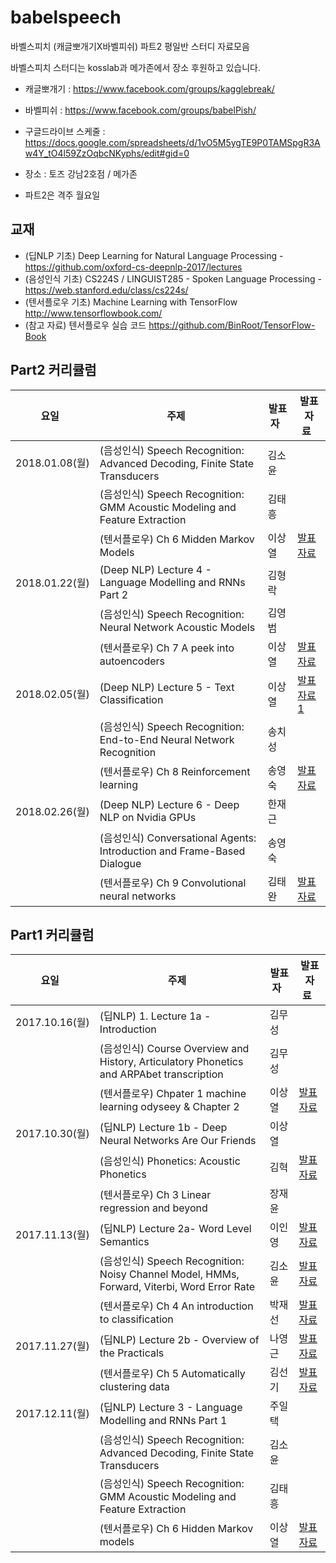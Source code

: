 # babelspeech

바벨스피치 (캐글뽀개기X바벨피쉬) 파트2 평일반 스터디 자료모음

바벨스피치 스터디는 kosslab과 메가존에서 장소 후원하고 있습니다.

* 캐글뽀개기 : https://www.facebook.com/groups/kagglebreak/
* 바벨피쉬 : https://www.facebook.com/groups/babelPish/

* 구글드라이브 스케줄 : https://docs.google.com/spreadsheets/d/1vO5M5ygTE9P0TAMSpgR3Aw4Y_tO4l59ZzOqbcNKyphs/edit#gid=0
* 장소 : 토즈 강남2호점 / 메가존
* 파트2은 격주 월요일

## 교재
* (딥NLP 기초) Deep Learning for Natural Language Processing - https://github.com/oxford-cs-deepnlp-2017/lectures
* (음성인식 기초) CS224S / LINGUIST285 - Spoken Language Processing - https://web.stanford.edu/class/cs224s/
* (텐서플로우 기초) Machine Learning with TensorFlow http://www.tensorflowbook.com/ 
* (참고 자료) 텐서플로우 실습 코드 https://github.com/BinRoot/TensorFlow-Book


## Part2 커리큘럼
|요일   |주제   |발표자   |발표자료   |
|---|---|---|---|
|2018.01.08(월)|(음성인식) Speech Recognition: Advanced Decoding, Finite State Transducers|김소윤||
||(음성인식) Speech Recognition: GMM Acoustic Modeling and Feature Extraction|김태흥||
||(텐서플로우) Ch 6 Midden Markov Models |이상열|[발표자료](https://github.com/KaggleBreak/babelspeech/blob/master/part2/tf_basic/ch06/6_HMM.ipynb)|
|2018.01.22(월)|(Deep NLP) Lecture 4 - Language Modelling and RNNs Part 2|김형락||
||(음성인식) Speech Recognition: Neural Network Acoustic Models|김영범||
||(텐서플로우) Ch 7 A peek into autoencoders |이상열|[발표자료](https://github.com/KaggleBreak/babelspeech/blob/master/part2/tf_basic/ch07/7_autoencoders.ipynb)|
|2018.02.05(월)|(Deep NLP) Lecture 5 - Text Classification|이상열|[발표자료1](https://github.com/KaggleBreak/babelspeech/blob/master/part2/deepnlp_basic/lecture_5/deepnlp_textclassification.ipynb)|
||(음성인식) Speech Recognition: End-to-End Neural Network Recognition|송치성||
||(텐서플로우) Ch 8 Reinforcement learning |송영숙|[발표자료](https://github.com/songys/ch08/blob/master/Concept01_rl.ipynb)|
|2018.02.26(월)|(Deep NLP) Lecture 6 - Deep NLP on Nvidia GPUs|한재근||
||(음성인식) Conversational Agents: Introduction and Frame-Based Dialogue |송영숙||
||(텐서플로우) Ch 9 Convolutional neural networks |김태완|[발표자료](https://github.com/taewanme/documents/blob/master/2018/02/Chapter09.CNN.ipynb)|


## Part1 커리큘럼
|요일   |주제   |발표자   |발표자료   |
|---|---|---|---|
|2017.10.16(월)|(딥NLP) 1. Lecture 1a - Introduction |김무성||
||(음성인식) Course Overview and History, Articulatory Phonetics and ARPAbet transcription |김무성||
||(텐서플로우) Chpater 1 machine learning odyseey & Chapter 2 |이상열|[발표자료](https://github.com/KaggleBreak/babelspeech/blob/master/part1/tf_basic/ch02/TensorFlow%20essentials.ipynb)|
|2017.10.30(월)|(딥NLP) Lecture 1b - Deep Neural Networks Are Our Friends|이상열||
||(음성인식) Phonetics: Acoustic Phonetics |김혁|[발표자료](https://github.com/KaggleBreak/babelspeech/blob/master/part1/speech_basic/ch2/20171029_%EA%B9%80%ED%98%81_%EC%9D%8C%ED%96%A5%EC%9D%8C%EC%84%B1%ED%95%99.pptx)|
||(텐서플로우) Ch 3 Linear regression and beyond |장재윤||
|2017.11.13(월)|(딥NLP) Lecture 2a- Word Level Semantics|이인영|[발표자료](https://github.com/oxford-cs-deepnlp-2017/lectures/blob/master/Lecture%202a-%20Word%20Level%20Semantics.pdf)|
||(음성인식) Speech Recognition: Noisy Channel Model, HMMs, Forward, Viterbi, Word Error Rate |김소윤|[발표자료](https://web.stanford.edu/class/cs224s/lectures/224s.17.lec3.pdf)|
||(텐서플로우) Ch 4 An introduction to classification |박재선|[발표자료](https://github.com/BinRoot/TensorFlow-Book/tree/master/ch04_classification)|
|2017.11.27(월)|(딥NLP) Lecture 2b - Overview of the Practicals|나영근|[발표자료](https://github.com/oxford-cs-deepnlp-2017/lectures/blob/master/Lecture%202b%20-%20Overview%20of%20the%20Practicals.pdf)|
||(텐서플로우) Ch 5 Automatically clustering data|김선기|[발표자료](https://github.com/KaggleBreak/babelspeech/blob/master/part1/tf_basic/ch05/Clustering.pptx)|
|2017.12.11(월)|(딥NLP) Lecture 3 - Language Modelling and RNNs Part 1|주일택||
||(음성인식) Speech Recognition: Advanced Decoding, Finite State Transducers |김소윤||
||(음성인식) Speech Recognition: GMM Acoustic Modeling and Feature Extraction |김태흥||
||(텐서플로우) Ch 6 Hidden Markov models|이상열|[발표자료](https://github.com/KaggleBreak/babelspeech/blob/master/part1/tf_basic/ch06/6_HMM.ipynb)|



